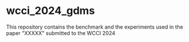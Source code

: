 # wcci_2024_gdms
This repository contains the benchmark and the experiments used in the paper "XXXXX" submitted to the WCCI 2024
